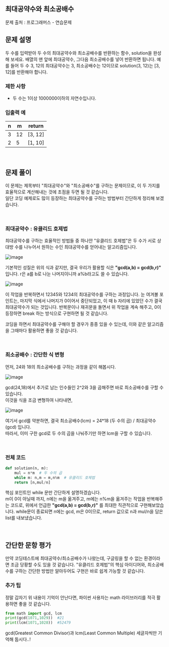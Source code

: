 ## 최대공약수와 최소공배수

문제 출처 : 프로그래머스 - 연습문제


## 문제 설명

두 수를 입력받아 두 수의 최대공약수와 최소공배수를 반환하는 함수, solution을 완성해 보세요. 배열의 맨 앞에 최대공약수, 그다음 최소공배수를 넣어 반환하면 됩니다. 예를 들어 두 수 3, 12의 최대공약수는 3, 최소공배수는 12이므로 solution(3, 12)는 [3, 12]를 반환해야 합니다.

### 제한 사항

- 두 수는 1이상 1000000이하의 자연수입니다.  

### 입출력 예

|n|m|return|
|------|---|---|
|3|12|[3, 12]|
|2|5|[1, 10]|

<br/>

## 문제 풀이


이 문제는 제목부터 "최대공약수"와 "최소공배수"를 구하는 문제이므로, 이 두 가지를 효율적으로 계산해내는 것에 초점을 두면 될 것 같습니다.  
일단 코딩 예제로도 많이 등장하는 최대공약수를 구하는 방법부터 간단하게 정리해 보겠습니다.  

<br/>

### 최대공약수 : 유클리드 호제법

최대공약수를 구하는 효율적인 방법들 중 하나안 "유클리드 호제법"은 두 수가 서로 상대방 수를 나누어서 원하는 수인 최대공약수를 얻어내는 알고리즘입니다.  

![image](https://user-images.githubusercontent.com/88201041/154281901-e7808873-89bc-4fce-97c3-7b0ea975f255.png)

기본적인 성질은 위의 식과 같지만, 결국 우리가 활용할 식은 **"gcd(a,b) = gcd(b,r)"** 입니다. r은 a를 b로 나눈 나머지이니까 a%b라고도 쓸 수 있습니다.  

![image](https://user-images.githubusercontent.com/88201041/154281792-6a0e4e0e-18a2-4e82-9e6c-90fb777200f1.png)

이 작업을 반복하면서 12345와 1234의 최대공약수를 구하는 과정입니다. 눈 여겨볼 포인트는, 마지막 식에서 나머지가 0이어서 중단되었고, 이 때 b 자리에
있었던 수가 결국 최대공약수가 되는 것입니다. 반복문이나 재귀문을 돌면서 위 작업을 계속 해주고, 0이 등장하면 break 하는 방식으로 구현하면 될 것 같습니다.  


코딩을 하면서 최대공약수를 구해야 할 경우가 종종 있을 수 있는데, 이와 같은 알고리즘을 그때마다 활용하면 좋을 것 같습니다.  

<br/>

### 최소공배수 : 간단한 식 변형

먼저, 24와 18의 최소공배수를 구하는 과정을 같이 해봅시다.

![image](https://user-images.githubusercontent.com/88201041/154283487-d4ef22b1-5a74-433f-96cf-3b3c2f32ade5.png)

gcd(24,18)에서 추가로 남는 인수들인 2^2와 3을 곱해주면 바로 최소공배수를 구할 수 있습니다.  
이것을 식을 조금 변형하여 나타내면, 

![image](https://user-images.githubusercontent.com/88201041/154284046-769fd1d7-94aa-4ccd-a9f2-286cbdd0b486.png)

여기서 gcd를 약분하면, 결국 최소공배수(lcm) = 24*18 (두 수의 곱) / 최대공약수(gcd) 입니다.  
따라서, 이미 구한 gcd로 두 수의 곱을 나눠주기만 하면 lcm을 구할 수 있습니다.

<br/>

### 전체 코드

```python
def solution(n, m):
    mul = n*m  # 두 수의 곱
    while m: n,m = m,n%m  # 유클리드 호제법
    return [n,mul/n]
```

핵심 포인트인 while 문만 간단하게 설명하겠습니다.  
m이 0이 아닐때 까지, n에는 m을 옮겨주고, m에는 n%m을 옮겨주는 작업을 반복해주는 코드로, 위에서 언급한 **"gcd(a,b) = gcd(b,r)"** 를 최대한
직관적으로 구현해보았습니다.
while문이 종료되면 n에는 gcd, m은 0이므로, return 값으로 n과 mul/n을 담은 list를 내보냈습니다.

<br/>

## 간단한 문항 평가

만약 코딩테스트에 최대공약수/최소공배수가 나왔는데, 구글링을 할 수 없는 환경이라면 조금 당황할 수도 있을 것 같습니다. "유클리드 호제법"의 핵심 아이디어와, 최소공배수를 구하는 간단한 방법만 알아두어도
구현은 바로 쉽게 가능할 것 같습니다. 

### 추가 팁

정말 갑자기 위 내용이 기억이 안난다면, 파이썬 사용자는 math 라이브러리를 적극 활용하면 좋을 것 같습니다.

```python
from math import gcd, lcm
print(gcd(1071,1029))  #21
print(lcm(1071,1028))  #52479
```

gcd(Greatest Common Divisor)과 lcm(Least Common Multiple) 세글자씩만 기억해 둡시다..!
